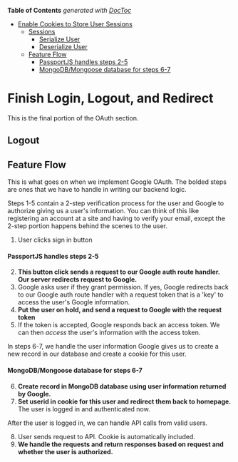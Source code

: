 <!-- START doctoc generated TOC please keep comment here to allow auto update -->
<!-- DON'T EDIT THIS SECTION, INSTEAD RE-RUN doctoc TO UPDATE -->
**Table of Contents**  *generated with [DocToc](https://github.com/thlorenz/doctoc)*

- [Enable Cookies to Store User Sessions](#enable-cookies-to-store-user-sessions)
  - [Sessions](#sessions)
      - [Serialize User](#serialize-user)
      - [Deserialize User](#deserialize-user)
  - [Feature Flow](#feature-flow)
      - [PassportJS handles steps 2-5](#passportjs-handles-steps-2-5)
      - [MongoDB/Mongoose database for steps 6-7](#mongodbmongoose-database-for-steps-6-7)

<!-- END doctoc generated TOC please keep comment here to allow auto update -->

# Finish Login, Logout, and Redirect
This is the final portion of the OAuth section. 

## Logout 




## Feature Flow
This is what goes on when we implement Google OAuth.
The bolded steps are ones that we have to handle in writing our backend logic.

Steps 1-5 contain a 2-step verification process for the user and Google to authorize giving us a user's information. You can think of this like registering an account at a site and having to verify your email, except the 2-step portion happens behind the scenes to the user. 

1. User clicks sign in button

#### PassportJS handles steps 2-5
2. **This button click sends a request to our Google auth route handler. Our server redirects request to Google.**
3. Google asks user if they grant permission. If yes, Google redirects back to our Google auth route handler with a request token that is a 'key' to access the user's Google information.
4. **Put the user on hold, and send a request to Google with the request token**
5. If the token is accepted, Google responds back an access token. We can then *access* the user's information with the access token.

In steps 6-7, we handle the user information Google gives us to create a new record in our database and create a cookie for this user.

#### MongoDB/Mongoose database for steps 6-7
6. **Create record in MongoDB database using user information returned by Google.**
7. **Set userid in cookie for this user and redirect them back to homepage.** The user is logged in and authenticated now.

After the user is logged in, we can handle API calls from valid users.

8. User sends request to API. Cookie is automatically included.
9. **We handle the requests and return responses based on request and whether the user is authorized.**

